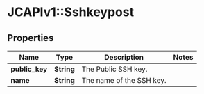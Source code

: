 # JCAPIv1::Sshkeypost

## Properties
Name | Type | Description | Notes
------------ | ------------- | ------------- | -------------
**public_key** | **String** | The Public SSH key. | 
**name** | **String** | The name of the SSH key. | 


